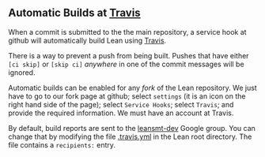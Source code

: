 Automatic Builds at [Travis](https://travis-ci.org/)
----------------------------------------------------

When a commit is submitted to the the main repository,
a service hook at github will automatically build Lean using
[Travis](https://travis-ci.org/).

There is a way to prevent a push from being built.
Pushes that have either ```[ci skip]``` or ```[skip ci]``` *anywhere* in one of the
commit messages will be ignored. 

Automatic builds can be enabled for any *fork* of the Lean repository.
We just have to go to our fork page at github; select `settings` (it is an icon on the right hand side of the page);
select `Service Hooks`; select `Travis`; and provide the required information.
We must have an account at Travis.

By default, build reports are sent to the [leansmt-dev](https://groups.google.com/forum/#!forum/leansmt-dev) Google group.
You can change that by modifying the file [.travis.yml](../../.travis.yml) in the Lean root directory. The file contains a
`recipients:` entry.
